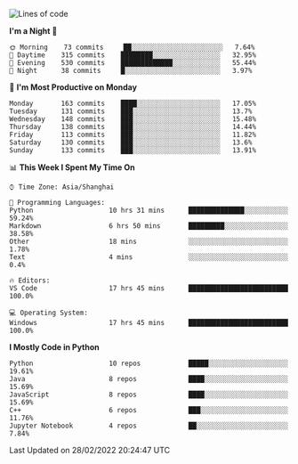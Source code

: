 <!--START_SECTION:waka-->
![Lines of code](https://img.shields.io/badge/From%20Hello%20World%20I%27ve%20Written-12%20Million%20lines%20of%20code-blue)

**I'm a Night 🦉** 

```text
🌞 Morning    73 commits     ██░░░░░░░░░░░░░░░░░░░░░░░   7.64% 
🌆 Daytime    315 commits    ████████░░░░░░░░░░░░░░░░░   32.95% 
🌃 Evening    530 commits    █████████████░░░░░░░░░░░░   55.44% 
🌙 Night      38 commits     █░░░░░░░░░░░░░░░░░░░░░░░░   3.97%

```
📅 **I'm Most Productive on Monday** 

```text
Monday       163 commits    ████░░░░░░░░░░░░░░░░░░░░░   17.05% 
Tuesday      131 commits    ███░░░░░░░░░░░░░░░░░░░░░░   13.7% 
Wednesday    148 commits    ███░░░░░░░░░░░░░░░░░░░░░░   15.48% 
Thursday     138 commits    ███░░░░░░░░░░░░░░░░░░░░░░   14.44% 
Friday       113 commits    ███░░░░░░░░░░░░░░░░░░░░░░   11.82% 
Saturday     130 commits    ███░░░░░░░░░░░░░░░░░░░░░░   13.6% 
Sunday       133 commits    ███░░░░░░░░░░░░░░░░░░░░░░   13.91%

```


📊 **This Week I Spent My Time On** 

```text
⌚︎ Time Zone: Asia/Shanghai

💬 Programming Languages: 
Python                   10 hrs 31 mins      ██████████████░░░░░░░░░░░   59.24% 
Markdown                 6 hrs 50 mins       █████████░░░░░░░░░░░░░░░░   38.58% 
Other                    18 mins             ░░░░░░░░░░░░░░░░░░░░░░░░░   1.78% 
Text                     4 mins              ░░░░░░░░░░░░░░░░░░░░░░░░░   0.4%

🔥 Editors: 
VS Code                  17 hrs 45 mins      █████████████████████████   100.0%

💻 Operating System: 
Windows                  17 hrs 45 mins      █████████████████████████   100.0%

```

**I Mostly Code in Python** 

```text
Python                   10 repos            █████░░░░░░░░░░░░░░░░░░░░   19.61% 
Java                     8 repos             ████░░░░░░░░░░░░░░░░░░░░░   15.69% 
JavaScript               8 repos             ████░░░░░░░░░░░░░░░░░░░░░   15.69% 
C++                      6 repos             ███░░░░░░░░░░░░░░░░░░░░░░   11.76% 
Jupyter Notebook         4 repos             ██░░░░░░░░░░░░░░░░░░░░░░░   7.84%

```



 Last Updated on 28/02/2022 20:24:47 UTC
<!--END_SECTION:waka-->　　
